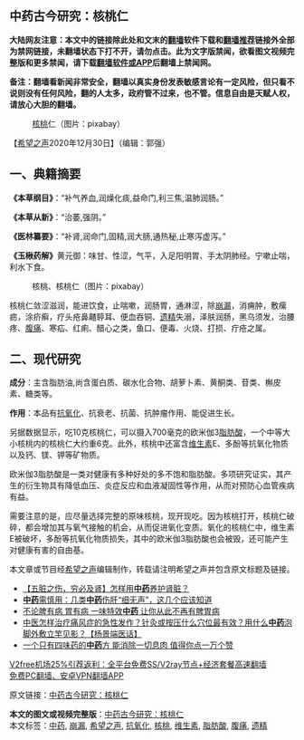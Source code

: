  <h2>中药古今研究：核桃仁</h2> <p class="notice"><b>大陆网友注意：本文中的链接除此处和文末的<a href="https://github.com/bannedbook/fanqiang" >翻墙</a>软件下载和<a href="https://github.com/killgcd/justmysocks/blob/master/README.md">翻墙推荐</a>链接外全部为禁网链接，未翻墙状态下打不开，请勿点击。此为文字版禁闻，欲看图文视频完整版和更多禁闻，请下载<a href="https://github.com/bannedbook/fanqiang">翻墙软件或APP</a>后翻墙上禁闻网。</p><p>备注：翻墙看新闻非常安全，翻墙以真实身份发表敏感言论有一定风险，但只看不说则没有任何风险，翻的人太多，政府管不过来，也不管。信息自由是天赋人权，请放心大胆的翻墙。</b></p>  <div class="entry"> <figure> <p><figcaption><a href="https://www.bannedbook.org/bnews/tag/%e6%a0%b8%e6%a1%83/" class="st_tag internal_tag" rel="tag" title="标签 核桃 下的日志">核桃</a>仁（图片：pixabay）</figcaption></figure> <p>【<span class='wp_keywordlink_affiliate'><a href="https://www.soundofhope.org" title="希望之声" target="_blank">希望之声</a></span>2020年12月30日】（编辑：郭强）</p> <h2>一、典籍摘要</h2> <p><strong>《本草纲目》</strong>：“补气养血,润燥化痰,益命门,利三焦,温肺润肠。”</p> <p><strong>《本草从新》</strong>：“治萎,强阴。”</p> <p><strong>《医林纂要》</strong>：“补肾,润命门,固精,润大肠,通热秘,止寒泻虚泻。”</p>  <p><strong>《玉楸药解》</strong>黄元御：味甘、性涩，气平，入足阳明胃、手太阴肺经。宁嗽止喘，利水下食。</p> <figure><figcaption>核桃、核桃仁（图片：pixabay）</figcaption></figure> <p>核桃仁敛涩滋润，能进饮食，止喘嗽，润肠胃，通淋涩，除<a href="https://www.bannedbook.org/bnews/tag/%E5%B4%A9%E6%BC%8F/" class="st_tag internal_tag" rel="tag" title="标签 崩漏 下的日志">崩漏</a>，消痈肿，敷瘰疬，涂疥癣，疗头疮鼻齄聤耳、便血吞铜、<a href="https://www.bannedbook.org/bnews/tag/%e9%81%97%e7%b2%be/" class="st_tag internal_tag" rel="tag" title="标签 遗精 下的日志">遗精</a>失溺，泽肤润肠，黑乌须发，治腰疼、<a href="https://www.bannedbook.org/bnews/tag/%e8%85%b9%e7%97%9b/" class="st_tag internal_tag" rel="tag" title="标签 腹痛 下的日志">腹痛</a>、寒疝、红痢、醋心之类，鱼口、便毒、火烧、打损、疔疮之属。</p> <h2>二、现代研究</h2> <p><strong>成分</strong>：主含脂肪油,尚含蛋白质、碳水化合物、胡萝卜素、黄酮类、苷类、槲皮素、糖类等。</p> <p><strong>作用</strong>：本品有<a href="https://www.bannedbook.org/bnews/tag/%E6%8A%97%E6%B0%A7%E5%8C%96/" class="st_tag internal_tag" rel="tag" title="标签 抗氧化 下的日志">抗氧化</a>、抗衰老、抗菌、抗肿瘤作用、能促进生长。</p>  <p>另据数据显示，吃10克核桃仁，可以摄入700毫克的欧米伽3<a href="https://www.bannedbook.org/bnews/tag/%E8%84%82%E8%82%AA%E9%85%B8/" class="st_tag internal_tag" rel="tag" title="标签 脂肪酸 下的日志">脂肪酸</a>，一个中等大小核桃内的核桃仁大约重6克。此外，核桃中还富含<a href="https://www.bannedbook.org/bnews/tag/%E7%BB%B4%E7%94%9F%E7%B4%A0/" class="st_tag internal_tag" rel="tag" title="标签 维生素 下的日志">维生素</a>E、多酚等抗氧化物质以及钙、镁、钾等矿物质。</p> <p>欧米伽3脂肪酸是一类对健康有多种好处的多不饱和脂肪酸。多项研究证实，其产生的衍生物具有降低血压、炎症反应和血液凝固性等作用，从而对预防心血管疾病有益。</p> <p>需要注意的是，应尽量选择完整的原味核桃，现开现吃。因为核桃打开，核桃仁破碎，都会增加其与氧气接触的机会，从而促进氧化变质。氧化的核桃仁中，维生素E被破坏，多酚等抗氧化物质损失，其中的欧米伽3脂肪酸也会被毁，还可能产生对健康有害的自由基。</p> <p>本文章或节目经<a href="https://www.bannedbook.org/bnews/tag/%e5%b8%8c%e6%9c%9b%e4%b9%8b%e5%a3%b0/" class="st_tag internal_tag" rel="tag" title="标签 希望之声 下的日志">希望之声</a>编辑制作，转载请注明希望之声并包含原文标题及链接。</p>  <ul class='op-related-articles' title='相关阅读'> <li><a href='https://www.bannedbook.org/bnews/comments/20201230/1457863.html' target='_blank'>【五脏之伤，穷必及肾】怎样用<b>中药</b>养护肾脏？</a></li> <li><a href='https://www.bannedbook.org/bnews/comments/20201227/1455961.html' target='_blank'><b>中药</b>需慎用：几类<b>中药</b>伤肝“细无声”，这几个应该知道</a></li> <li><a href='https://www.bannedbook.org/bnews/lifebaike/20201226/1455231.html' target='_blank'>不论脾有病 胃有病 一味特效<b>中药</b> 让你从此不再有脾胃病</a></li> <li><a href='https://www.bannedbook.org/bnews/bannedvideo/20201226/1455154.html' target='_blank'>中医怎样治疗痛风症的急性发作？针灸或按压什么穴位最有效？用什么<b>中药</b>泡脚外敷立竿见影？【杨景端医话】</a></li> <li><a href='https://www.bannedbook.org/bnews/health/20201221/1452141.html' target='_blank'>一个只有四味药的<b>中药</b>方 能消除一切息肉 值得你点一万个赞</a></li> </ul> <p class="texttj"> <a href="https://github.com/bannedbook/fanqiang/wiki/V2ray%E6%9C%BA%E5%9C%BA" target="_blank">V2free机场25%引荐返利：全平台免费SS/V2ray节点+经济套餐高速翻墙</a><br/> <a href="https://github.com/bannedbook/fanqiang/wiki/%E7%A6%81%E9%97%BB%E7%BD%91%E5%AE%89%E5%8D%93%E7%BF%BB%E5%A2%99%E6%96%B0%E9%97%BBAPP" target="_blank">免费PC翻墙、安卓VPN翻墙APP</a></p><p>原文链接：<a class="src_link"  href="https://www.soundofhope.org/post/458359" target="_blank">中药古今研究：核桃仁</a></p><a name='sharetosocial'></a>       <div><b>本文的图文或视频完整版</b>：<a href='https://www.bannedbook.org/bnews/comments/20201230/1457866.html'>中药古今研究：核桃仁</a></div>  </div><!--END ENTRY--> <div class="postfooter"> <div>本文标签：<a href="https://www.bannedbook.org/bnews/tag/%E4%B8%AD%E8%8D%AF/" rel="tag">中药</a>, <a href="https://www.bannedbook.org/bnews/tag/%E5%B4%A9%E6%BC%8F/" rel="tag">崩漏</a>, <a href="https://www.bannedbook.org/bnews/tag/%e5%b8%8c%e6%9c%9b%e4%b9%8b%e5%a3%b0/" rel="tag">希望之声</a>, <a href="https://www.bannedbook.org/bnews/tag/%E6%8A%97%E6%B0%A7%E5%8C%96/" rel="tag">抗氧化</a>, <a href="https://www.bannedbook.org/bnews/tag/%e6%a0%b8%e6%a1%83/" rel="tag">核桃</a>, <a href="https://www.bannedbook.org/bnews/tag/%E7%BB%B4%E7%94%9F%E7%B4%A0/" rel="tag">维生素</a>, <a href="https://www.bannedbook.org/bnews/tag/%E8%84%82%E8%82%AA%E9%85%B8/" rel="tag">脂肪酸</a>, <a href="https://www.bannedbook.org/bnews/tag/%e8%85%b9%e7%97%9b/" rel="tag">腹痛</a>, <a href="https://www.bannedbook.org/bnews/tag/%e9%81%97%e7%b2%be/" rel="tag">遗精</a></div>  </div><!--END POSTFOOTER--> 